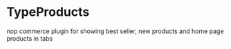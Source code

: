# TypeProducts
nop commerce plugin for showing best seller, new products and home page products in tabs
